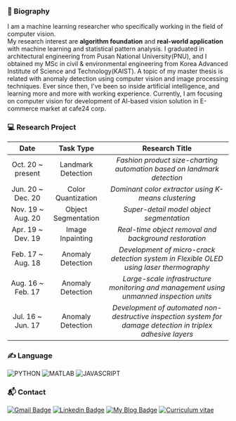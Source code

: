### :wave: Biography
I am a machine learning researcher who specifically working in the field of computer vision.  
My research interest are **algorithm foundation** and **real-world application** with machine learning and statistical pattern analysis. I graduated in architectural engineering from Pusan National University(PNU), and I obtained my MSc in civil & environmental engineering from Korea Advanced Institute of Science and Technology(KAIST). A topic of my master thesis is related with anomaly detection using computer vision and image processing techniques. Ever since then, I've been so inside  artificial intelligence, and learning more and more with working experience. 
Currently, I am focusing on computer vision for development of AI-based vision solution in E-commerce market at cafe24 corp. 

### :computer: Research Project
| **Date** | **Task Type** | **Research Title** | 
|:------:|:-:|:-:|
| Oct. 20 ~ present  | Landmark Detection | *Fashion product size-charting automation based on landmark detection* |
| Jun. 20 ~ Dec. 20 | Color Quantization | *Dominant color extractor using K-means clustering* |
| Nov. 19 ~ Aug. 20 | Object Segmentation | *Super-detail model object segmentation* |
| Apr. 19 ~ Dev. 19 | Image Inpainting | *Real-time object removal and background restoration* |
| Feb. 17 ~ Aug. 18 | Anomaly Detection | *Development of micro-crack detection system in Flexible OLED using laser thermography* |
| Aug. 16 ~ Feb. 17 | Anomaly Detection | *Large-scale infrastructure monitoring and management using unmanned inspection units* |
| Jul. 16 ~ Jun. 17 | Anomaly Detection | *Development of automated non-destructive inspection system for damage detection in triplex adhesive layers* |


### :writing_hand: Language
![PYTHON](https://img.shields.io/badge/python-advanced-blue?style=plastic&logo=python&logoColor=white)  ![MATLAB](https://img.shields.io/badge/matlab-advanced-yellow?style=plastic&logo=mathworks&logoColor=white) ![JAVASCRIPT](https://img.shields.io/badge/javascript-intermediate-brightgreen?style=plastic&logo=javascript&logoColor=white) 

### :mailbox_with_mail: Contact
[![Gmail Badge](https://img.shields.io/badge/Gmail-d14836?style=flat-square&logo=Gmail&logoColor=white&link=mailto:harimkang4422@gmail.com)](mailto:pjh5672.dev@gmail.com) [![Linkedin Badge](https://img.shields.io/badge/-LinkedIn-blue?style=flat-square&logo=Linkedin&logoColor=white&link=https://www.linkedin.com/in/jiho-park-9a5595163)](https://www.linkedin.com/in/jiho-park-9a5595163) [![My Blog Badge](http://img.shields.io/badge/My%20Blog-important?style=flat-square&logo=github&link=https://big-dream-world.tistory.com)](https://big-dream-world.tistory.com) [![Curriculum vitae](http://img.shields.io/badge/Curriculum%20Vitae-blueviolet?style=flat-square&logo=github&link=https://big-dream-world.tistory.com)](https://drive.google.com/file/d/1VDHg8mK9uvVRnKOcxMv7EqzrO4LMHETP/view?usp=sharing)
